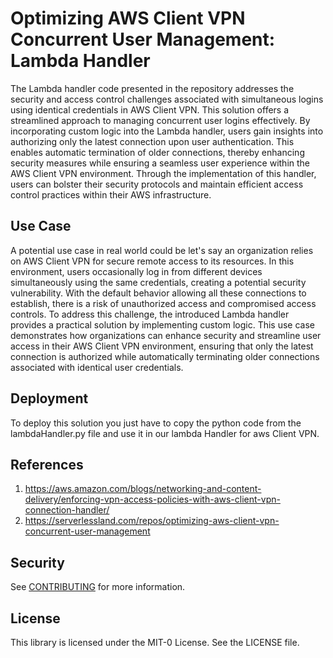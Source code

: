 # Optimizing AWS Client VPN Concurrent User Management: Lambda Handler
The Lambda handler code presented in the repository addresses the security and access control challenges associated with simultaneous logins using identical credentials in AWS Client VPN. This solution offers a streamlined approach to managing concurrent user logins effectively. By incorporating custom logic into the Lambda handler, users gain insights into authorizing only the latest connection upon user authentication. This enables automatic termination of older connections, thereby enhancing security measures while ensuring a seamless user experience within the AWS Client VPN environment. Through the implementation of this handler, users can bolster their security protocols and maintain efficient access control practices within their AWS infrastructure.
## Use Case
A potential use case in real world could be let's say an organization relies on AWS Client VPN for secure remote access to its resources. In this environment, users occasionally log in from different devices simultaneously using the same credentials, creating a potential security vulnerability. With the default behavior allowing all these connections to establish, there is a risk of unauthorized access and compromised access controls. To address this challenge, the introduced Lambda handler provides a practical solution by implementing custom logic. This use case demonstrates how organizations can enhance security and streamline user access in their AWS Client VPN environment, ensuring that only the latest connection is authorized while automatically terminating older connections associated with identical user credentials.
## Deployment

To deploy this solution you just have to copy the python code from the lambdaHandler.py file and use it in our lambda Handler for aws Client VPN.

## References
1. https://aws.amazon.com/blogs/networking-and-content-delivery/enforcing-vpn-access-policies-with-aws-client-vpn-connection-handler/
2. https://serverlessland.com/repos/optimizing-aws-client-vpn-concurrent-user-management

## Security

See [CONTRIBUTING](CONTRIBUTING.md#security-issue-notifications) for more information.

## License

This library is licensed under the MIT-0 License. See the LICENSE file.

